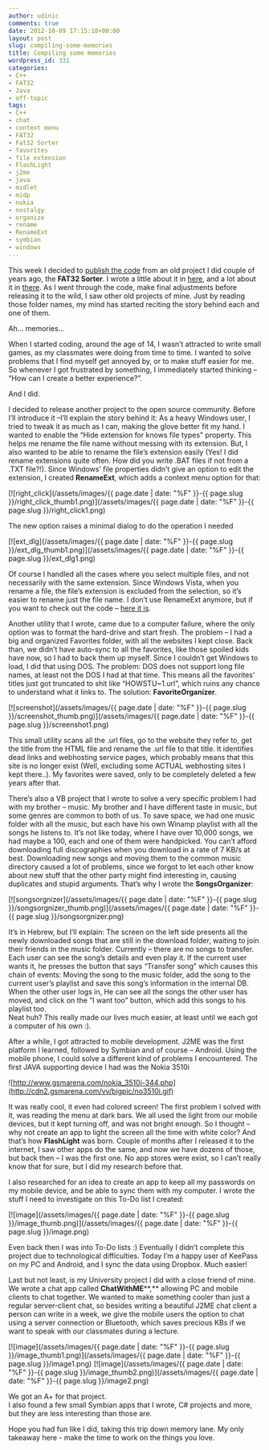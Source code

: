 ```yaml
---
author: udinic
comments: true
date: 2012-10-09 17:15:18+00:00
layout: post
slug: compiling-some-memories
title: Compiling some memories
wordpress_id: 331
categories:
- C++
- FAT32
- Java
- off-topic
tags:
- C++
- chat
- context menu
- FAT32
- Fat32 Sorter
- favorites
- file extension
- FlashLight
- j2me
- java
- midlet
- midp
- nokia
- nostalgy
- organize
- rename
- RenameExt
- symbian
- windows
---
```


This week I decided to [publish the code](https://github.com/Udinic/FAT32-Sorter) from an old project I did couple of years ago, the **FAT32 Sorter**. I wrote a little about it in [here](http://udinic.wordpress.com/2011/10/24/fat32-sorter/), and a lot about it in [there](http://www.codeproject.com/Articles/95721/FAT-32-Sorter). As I went through the code, make final adjustments before releasing it to the wild, I saw other old projects of mine. Just by reading those folder names, my mind has started reciting the story behind each and one of them. 

Ah… memories...

When I started coding, around the age of 14, I wasn’t attracted to write small games, as my classmates were doing from time to time. I wanted to solve problems that I find myself get annoyed by, or to make stuff easier for me. So whenever I got frustrated by something, I immediately started thinking – “How can I create a better experience?”. 

And I did.

I decided to release another project to the open source community. Before I’ll introduce it –I’ll explain the story behind it: As a heavy Windows user, I tried to tweak it as much as I can, making the glove better fit my hand. I wanted to enable the “Hide extension for knows file types" property. This helps me rename the file name without messing with its extension. But, I also wanted to be able to rename the file’s extension easily (Yes! I did rename extensions quite often. How did you write .BAT files if not from a .TXT file?!). Since Windows’ file properties didn’t give an option to edit the extension, I created **RenameExt**, which adds a context menu option for that:

[![right_click](/assets/images/{{ page.date | date: "%F" }}-{{ page.slug }}/right_click_thumb1.png)](/assets/images/{{ page.date | date: "%F" }}-{{ page.slug }}/right_click1.png)

The new option raises a minimal dialog to do the operation I needed

[![ext_dlg](/assets/images/{{ page.date | date: "%F" }}-{{ page.slug }}/ext_dlg_thumb1.png)](/assets/images/{{ page.date | date: "%F" }}-{{ page.slug }}/ext_dlg1.png)

Of course I handled all the cases where you select multiple files, and not necessarily with the same extension. Since Windows Vista, when you rename a file, the file’s extension is excluded from the selection, so it’s easier to rename just the file name. I don’t use RenameExt anymore, but if you want to check out the code – [here it is](https://github.com/Udinic/RenameExt).

Another utility that I wrote, came due to a computer failure, where the only option was to format the hard-drive and start fresh. The problem – I had a big and organized Favorites folder, with all the websites I kept close. Back than, we didn’t have auto-sync to all the favorites, like those spoiled kids have now, so I had to back them up myself. Since I couldn’t get Windows to load, I did that using DOS. The problem: DOS does not support long file names, at least not the DOS I had at that time. This means all the favorites’ titles just got truncated to shit like “HOWSTU~1.url”, which ruins any chance to understand what it links to. The solution: **FavoriteOrganizer**.

[![screenshot](/assets/images/{{ page.date | date: "%F" }}-{{ page.slug }}/screenshot_thumb.png)](/assets/images/{{ page.date | date: "%F" }}-{{ page.slug }}/screenshot1.png)

This small utility scans all the .url files, go to the website they refer to, get the title from the HTML file and rename the .url file to that title. It identifies dead links and webhosting service pages, which probably means that this site is no longer exist (Well, excluding some ACTUAL webhosting sites I kept there..). My favorites were saved, only to be completely deleted a few years after that.

There’s also a VB project that I wrote to solve a very specific problem I had with my brother – music. My brother and I have different taste in music, but some genres are common to both of us. To save space, we had one music folder with all the music, but each have his own Winamp playlist with all the songs he listens to. It’s not like today, where I have over 10,000 songs, we had maybe a 100, each and one of them were handpicked. You can’t afford downloading full discographies when you download in a rate of 7 KB/s at best. Downloading new songs and moving them to the common music directory caused a lot of problems, since we forgot to let each other know about new stuff that the other party might find interesting in, causing duplicates and stupid arguments. That’s why I wrote the **SongsOrganizer**:

[![songsorgnizer](/assets/images/{{ page.date | date: "%F" }}-{{ page.slug }}/songsorgnizer_thumb.png)](/assets/images/{{ page.date | date: "%F" }}-{{ page.slug }}/songsorgnizer.png)

It’s in Hebrew, but I’ll explain: The screen on the left side presents all the newly downloaded songs that are still in the download folder, waiting to join their friends in the music folder. Currently – there are no songs to transfer. Each user can see the song’s details and even play it. If the current user wants it, he presses the button that says “Transfer song” which causes this chain of events: Moving the song to the music folder, add the song to the current user’s playlist and save this song’s information in the internal DB. When the other user logs in, He can see all the songs the other user has moved, and click on the “I want too” button, which add this songs to his playlist too.   
Neat huh? This really made our lives much easier, at least until we each got a computer of his own :).

After a while, I got attracted to mobile development. J2ME was the first platform I learned, followed by Symbian and of course – Android. Using the mobile phone, I could solve a different kind of problems I encountered. The first JAVA supporting device I had was the Nokia 3510i

![http://www.gsmarena.com/nokia_3510i-344.php](http://cdn2.gsmarena.com/vv/bigpic/no3510i.gif)

It was really cool, it even had colored screen! The first problem I solved with it, was reading the menu at dark bars. We all used the light from our mobile devices, but it kept turning off, and was not bright enough. So I thought – why not create an app to light the screen all the time with white color? And that’s how **FlashLight** was born. Couple of months after I released it to the internet, I saw other apps do the same, and now we have dozens of those, but back then – I was the first one. No app stores were exist, so I can’t really know that for sure, but I did my research before that.

I also researched for an idea to create an app to keep all my passwords on my mobile device, and be able to sync them with my computer. I wrote the stuff I need to investigate on this To-Do list I created:

[![image](/assets/images/{{ page.date | date: "%F" }}-{{ page.slug }}/image_thumb.png)](/assets/images/{{ page.date | date: "%F" }}-{{ page.slug }}/image.png)

Even back then I was into To-Do lists :) Eventually I didn’t complete this project due to technological difficulties. Today I’m a happy user of KeePass on my PC and Android, and I sync the data using Dropbox. Much easier!

Last but not least, is my University project I did with a close friend of mine. We wrote a chat app called **ChatWithME****,** allowing PC and mobile clients to chat together. We wanted to make something cooler than just a regular server-client chat, so besides writing a beautiful J2ME chat client a person can write in a week, we give the mobile users the option to chat using a server connection or Bluetooth, which saves precious KBs if we want to speak with our classmates during a lecture.

[![image](/assets/images/{{ page.date | date: "%F" }}-{{ page.slug }}/image_thumb1.png)](/assets/images/{{ page.date | date: "%F" }}-{{ page.slug }}/image1.png) [![image](/assets/images/{{ page.date | date: "%F" }}-{{ page.slug }}/image_thumb2.png)](/assets/images/{{ page.date | date: "%F" }}-{{ page.slug }}/image2.png)

We got an A+ for that project.  
I also found a few small Symbian apps that I wrote, C# projects and more, but they are less interesting than those are. 

Hope you had fun like I did, taking this trip down memory lane. My only takeaway here - make the time to work on the things you love.